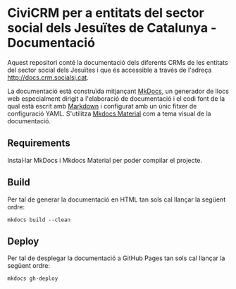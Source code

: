 # CiviCRM per a entitats del sector social dels Jesuïtes de Catalunya - Documentació

Aquest repositori conté la documentació dels diferents CRMs de les entitats del sector social dels Jesuïtes i que és accessible a través de l'adreça http://docs.crm.socialsj.cat.

La documentació està construïda mitjançant [MkDocs](http://www.mkdocs.org/), un generador de llocs web especialment dirigit a l'elaboració de documentació i el codi font de la qual està escrit amb [Markdown](http://daringfireball.net/projects/markdown/) i configurat amb un únic fitxer de configuració YAML. S'utilitza [Mkdocs Material](https://github.com/squidfunk/mkdocs-material) com a tema visual de la documentació.

## Requirements

Instal·lar MkDocs i Mkdocs Material per poder compilar el projecte.

## Build

Per tal de generar la documentació en HTML tan sols cal llançar la següent ordre:

    mkdocs build --clean

## Deploy

Per tal de desplegar la documentació a GitHub Pages tan sols cal llançar la següent ordre:

    mkdocs gh-deploy
